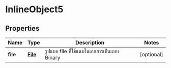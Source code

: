 

# InlineObject5

## Properties

Name | Type | Description | Notes
------------ | ------------- | ------------- | -------------
**file** | [**File**](File.md) | รูปแบบ file ที่ใช้แนบในเอกสารเป็นแบบ Binary |  [optional]



